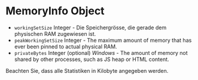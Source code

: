 # MemoryInfo Object

* `workingSetSize` Integer - Die Speichergrösse, die gerade dem physischen RAM zugewiesen ist.
* `peakWorkingSetSize` Integer - The maximum amount of memory that has ever been pinned to actual physical RAM.
* `privateBytes` Integer (optional) _Windows_ - The amount of memory not shared by other processes, such as JS heap or HTML content.

Beachten Sie, dass alle Statistiken in Kilobyte angegeben werden.
